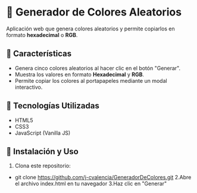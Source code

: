 # 🎨 Generador de Colores Aleatorios  

Aplicación web que genera colores aleatorios y permite copiarlos en formato **hexadecimal** o **RGB**.  

## 🚀 Características  
- Genera cinco colores aleatorios al hacer clic en el botón "Generar".  
- Muestra los valores en formato **Hexadecimal** y **RGB**.  
- Permite copiar los colores al portapapeles mediante un modal interactivo.  

## 📌 Tecnologías Utilizadas  
- HTML5  
- CSS3  
- JavaScript (Vanilla JS)

## 📂 Instalación y Uso  
  1. Clona este repositorio:  
- git clone https://github.com/j-cvalencia/GeneradorDeColores.git
  2.Abre el archivo index.html en tu navegador
  3.Haz clic en "Generar"
